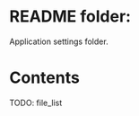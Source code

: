 <!--
file:         folder/README.md
file-id:      2a0e8abb-9d6d-4fe2-9680-f31e7b3457bb
project:      nice123d
project-id:   e2bbd03f-0ac6-41ec-89ae-2ad52fa0652a
using: jinja2
description:  This file contains the folder documentation. |
    The folder is part of the `nice123d` project.
-->

# README folder:

Application settings folder.

# Contents

TODO: file_list